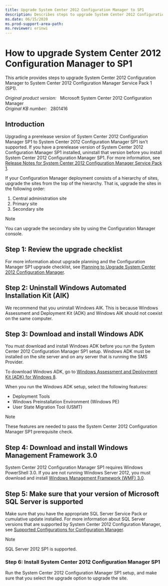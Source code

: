 ```yaml
---
title: Upgrade System Center 2012 Configuration Manager to SP1
description: Describes steps to upgrade System Center 2012 Configuration Manager to System Center 2012 Configuration Manager Service Pack 1.
ms.date: 06/15/2020
ms.prod-support-area-path:
ms.reviewer: erinwi
---
```

# How to upgrade System Center 2012 Configuration Manager to SP1

This article provides steps to upgrade System Center 2012 Configuration Manager to System Center 2012 Configuration Manager Service Pack 1 (SP1).

_Original product version:_ &nbsp; Microsoft System Center 2012 Configuration Manager  
_Original KB number:_ &nbsp; 2801416

## Introduction

Upgrading a prerelease version of System Center 2012 Configuration Manager SP1 to System Center 2012 Configuration Manager SP1 isn't supported. If you have a prerelease version of System Center 2012 Configuration Manager SP1 installed, uninstall that version before you install System Center 2012 Configuration Manager SP1. For more information, see [Release Notes for System Center 2012 Configuration Manager Service Pack 1](/previous-versions/system-center/system-center-2012-R2/jj739872(v=technet.10)?redirectedfrom=MSDN).

If your Configuration Manager deployment consists of a hierarchy of sites, upgrade the sites from the top of the hierarchy. That is, upgrade the sites in the following order:

1. Central administration site
2. Primary site
3. Secondary site

> [!NOTE]
> You can upgrade the secondary site by using the Configuration Manager console.

## Step 1: Review the upgrade checklist

For more information about upgrade planning and the Configuration Manager SP1 upgrade checklist, see [Planning to Upgrade System Center 2012 Configuration Manager](/previous-versions/system-center/system-center-2012-R2/jj822981(v=technet.10)?redirectedfrom=MSDN).

## Step 2: Uninstall Windows Automated Installation Kit (AIK)

We recommend that you uninstall Windows AIK. This is because Windows Assessment and Deployment Kit (ADK) and Windows AIK should not coexist on the same computer.

## Step 3: Download and install Windows ADK

You must download and install Windows ADK before you run the System Center 2012 Configuration Manager SP1 setup. Windows ADK must be installed on the site server and on any server that is running the SMS Provider.

To download Windows ADK, go to [Windows Assessment and Deployment Kit (ADK) for Windows 8](/windows-hardware/get-started/adk-install).

When you run the Windows ADK setup, select the following features:

- Deployment Tools
- Windows Preinstallation Environment (Windows PE)
- User State Migration Tool (USMT)

> [!NOTE]
> These features are needed to pass the System Center 2012 Configuration Manager SP1 prerequisite check.

## Step 4: Download and install Windows Management Framework 3.0

System Center 2012 Configuration Manager SP1 requires Windows PowerShell 3.0. If you are not running Windows Server 2012, you must download and install [Windows Management Framework (WMF) 3.0](https://www.microsoft.com/download/details.aspx?id=34595).

## Step 5: Make sure that your version of Microsoft SQL Server is supported

Make sure that you have the appropriate SQL Server Service Pack or cumulative update installed. For more information about SQL Server versions that are supported by System Center 2012 Configuration Manager, see [Supported Configurations for Configuration Manager](/previous-versions/system-center/system-center-2012-R2/gg682077(v=technet.10)?redirectedfrom=MSDN#bkmk_supconfigsqldbconfig).

> [!NOTE]
> SQL Server 2012 SP1 is supported.

### Step 6: Install System Center 2012 Configuration Manager SP1

Run the System Center 2012 Configuration Manager SP1 setup, and make sure that you select the upgrade option to upgrade the site.

